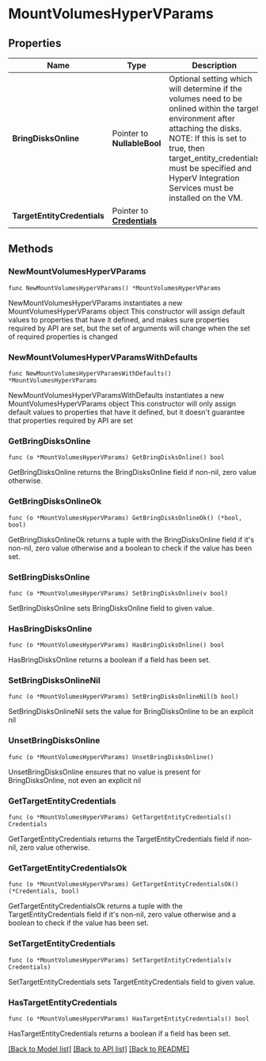 # MountVolumesHyperVParams

## Properties

Name | Type | Description | Notes
------------ | ------------- | ------------- | -------------
**BringDisksOnline** | Pointer to **NullableBool** | Optional setting which will determine if the volumes need to be onlined within the target environment after attaching the disks. NOTE: If this is set to true, then target_entity_credentials must be specified and HyperV Integration Services must be installed on the VM. | [optional] 
**TargetEntityCredentials** | Pointer to [**Credentials**](Credentials.md) |  | [optional] 

## Methods

### NewMountVolumesHyperVParams

`func NewMountVolumesHyperVParams() *MountVolumesHyperVParams`

NewMountVolumesHyperVParams instantiates a new MountVolumesHyperVParams object
This constructor will assign default values to properties that have it defined,
and makes sure properties required by API are set, but the set of arguments
will change when the set of required properties is changed

### NewMountVolumesHyperVParamsWithDefaults

`func NewMountVolumesHyperVParamsWithDefaults() *MountVolumesHyperVParams`

NewMountVolumesHyperVParamsWithDefaults instantiates a new MountVolumesHyperVParams object
This constructor will only assign default values to properties that have it defined,
but it doesn't guarantee that properties required by API are set

### GetBringDisksOnline

`func (o *MountVolumesHyperVParams) GetBringDisksOnline() bool`

GetBringDisksOnline returns the BringDisksOnline field if non-nil, zero value otherwise.

### GetBringDisksOnlineOk

`func (o *MountVolumesHyperVParams) GetBringDisksOnlineOk() (*bool, bool)`

GetBringDisksOnlineOk returns a tuple with the BringDisksOnline field if it's non-nil, zero value otherwise
and a boolean to check if the value has been set.

### SetBringDisksOnline

`func (o *MountVolumesHyperVParams) SetBringDisksOnline(v bool)`

SetBringDisksOnline sets BringDisksOnline field to given value.

### HasBringDisksOnline

`func (o *MountVolumesHyperVParams) HasBringDisksOnline() bool`

HasBringDisksOnline returns a boolean if a field has been set.

### SetBringDisksOnlineNil

`func (o *MountVolumesHyperVParams) SetBringDisksOnlineNil(b bool)`

 SetBringDisksOnlineNil sets the value for BringDisksOnline to be an explicit nil

### UnsetBringDisksOnline
`func (o *MountVolumesHyperVParams) UnsetBringDisksOnline()`

UnsetBringDisksOnline ensures that no value is present for BringDisksOnline, not even an explicit nil
### GetTargetEntityCredentials

`func (o *MountVolumesHyperVParams) GetTargetEntityCredentials() Credentials`

GetTargetEntityCredentials returns the TargetEntityCredentials field if non-nil, zero value otherwise.

### GetTargetEntityCredentialsOk

`func (o *MountVolumesHyperVParams) GetTargetEntityCredentialsOk() (*Credentials, bool)`

GetTargetEntityCredentialsOk returns a tuple with the TargetEntityCredentials field if it's non-nil, zero value otherwise
and a boolean to check if the value has been set.

### SetTargetEntityCredentials

`func (o *MountVolumesHyperVParams) SetTargetEntityCredentials(v Credentials)`

SetTargetEntityCredentials sets TargetEntityCredentials field to given value.

### HasTargetEntityCredentials

`func (o *MountVolumesHyperVParams) HasTargetEntityCredentials() bool`

HasTargetEntityCredentials returns a boolean if a field has been set.


[[Back to Model list]](../README.md#documentation-for-models) [[Back to API list]](../README.md#documentation-for-api-endpoints) [[Back to README]](../README.md)



